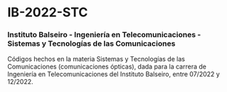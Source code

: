 # IB-2022-STC
### Instituto Balseiro - Ingeniería en Telecomunicaciones - Sistemas y Tecnologías de las Comunicaciones

Códigos hechos en la materia Sistemas y Tecnologías de las Comunicaciones (comunicaciones ópticas), dada para la carrera de Ingeniería en Telecomunicaciones del Instituto Balseiro, entre 07/2022 y 12/2022.
